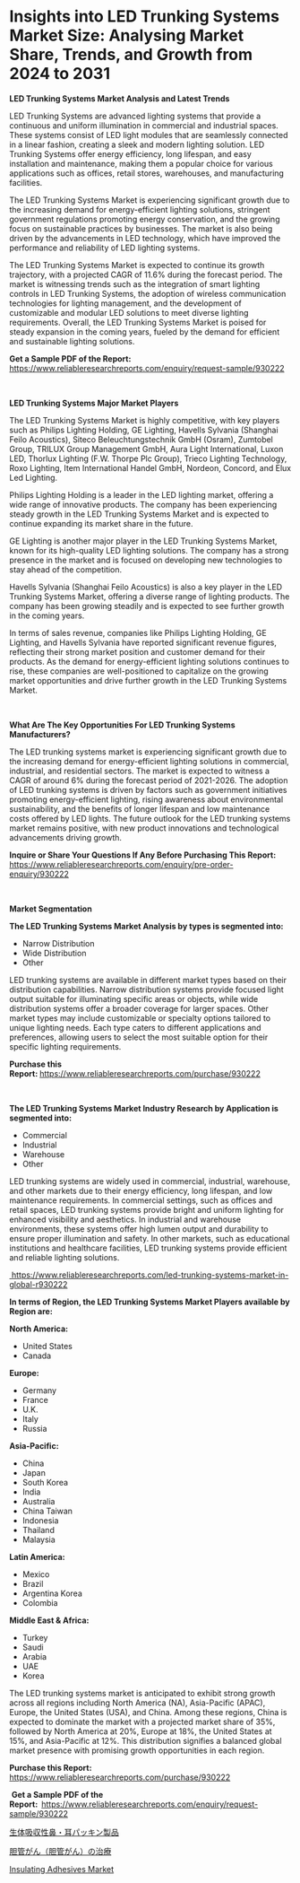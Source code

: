 <p><h1>Insights into LED Trunking Systems Market Size: Analysing Market Share, Trends, and Growth from 2024 to 2031</h1></p><p><strong>LED Trunking Systems Market Analysis and Latest Trends</strong></p>
<p><p>LED Trunking Systems are advanced lighting systems that provide a continuous and uniform illumination in commercial and industrial spaces. These systems consist of LED light modules that are seamlessly connected in a linear fashion, creating a sleek and modern lighting solution. LED Trunking Systems offer energy efficiency, long lifespan, and easy installation and maintenance, making them a popular choice for various applications such as offices, retail stores, warehouses, and manufacturing facilities.</p><p>The LED Trunking Systems Market is experiencing significant growth due to the increasing demand for energy-efficient lighting solutions, stringent government regulations promoting energy conservation, and the growing focus on sustainable practices by businesses. The market is also being driven by the advancements in LED technology, which have improved the performance and reliability of LED lighting systems.</p><p>The LED Trunking Systems Market is expected to continue its growth trajectory, with a projected CAGR of 11.6% during the forecast period. The market is witnessing trends such as the integration of smart lighting controls in LED Trunking Systems, the adoption of wireless communication technologies for lighting management, and the development of customizable and modular LED solutions to meet diverse lighting requirements. Overall, the LED Trunking Systems Market is poised for steady expansion in the coming years, fueled by the demand for efficient and sustainable lighting solutions.</p></p>
<p><strong>Get a Sample PDF of the Report:&nbsp;</strong> <a href="https://www.reliableresearchreports.com/enquiry/request-sample/930222">https://www.reliableresearchreports.com/enquiry/request-sample/930222</a></p>
<p>&nbsp;</p>
<p><strong>LED Trunking Systems Major Market Players</strong></p>
<p><p>The LED Trunking Systems Market is highly competitive, with key players such as Philips Lighting Holding, GE Lighting, Havells Sylvania (Shanghai Feilo Acoustics), Siteco Beleuchtungstechnik GmbH (Osram), Zumtobel Group, TRILUX Group Management GmbH, Aura Light International, Luxon LED, Thorlux Lighting (F.W. Thorpe Plc Group), Trieco Lighting Technology, Roxo Lighting, Item International Handel GmbH, Nordeon, Concord, and Elux Led Lighting.</p><p>Philips Lighting Holding is a leader in the LED lighting market, offering a wide range of innovative products. The company has been experiencing steady growth in the LED Trunking Systems Market and is expected to continue expanding its market share in the future.</p><p>GE Lighting is another major player in the LED Trunking Systems Market, known for its high-quality LED lighting solutions. The company has a strong presence in the market and is focused on developing new technologies to stay ahead of the competition.</p><p>Havells Sylvania (Shanghai Feilo Acoustics) is also a key player in the LED Trunking Systems Market, offering a diverse range of lighting products. The company has been growing steadily and is expected to see further growth in the coming years.</p><p>In terms of sales revenue, companies like Philips Lighting Holding, GE Lighting, and Havells Sylvania have reported significant revenue figures, reflecting their strong market position and customer demand for their products. As the demand for energy-efficient lighting solutions continues to rise, these companies are well-positioned to capitalize on the growing market opportunities and drive further growth in the LED Trunking Systems Market.</p></p>
<p>&nbsp;</p>
<p><strong>What Are The Key Opportunities For LED Trunking Systems Manufacturers?</strong></p>
<p><p>The LED trunking systems market is experiencing significant growth due to the increasing demand for energy-efficient lighting solutions in commercial, industrial, and residential sectors. The market is expected to witness a CAGR of around 6% during the forecast period of 2021-2026. The adoption of LED trunking systems is driven by factors such as government initiatives promoting energy-efficient lighting, rising awareness about environmental sustainability, and the benefits of longer lifespan and low maintenance costs offered by LED lights. The future outlook for the LED trunking systems market remains positive, with new product innovations and technological advancements driving growth.</p></p>
<p><strong>Inquire or Share Your Questions If Any Before Purchasing This Report:</strong> <a href="https://www.reliableresearchreports.com/enquiry/pre-order-enquiry/930222">https://www.reliableresearchreports.com/enquiry/pre-order-enquiry/930222</a></p>
<p>&nbsp;</p>
<p><strong>Market Segmentation</strong></p>
<p><strong>The LED Trunking Systems Market Analysis by types is segmented into:</strong></p>
<p><ul><li>Narrow Distribution</li><li>Wide Distribution</li><li>Other</li></ul></p>
<p><p>LED trunking systems are available in different market types based on their distribution capabilities. Narrow distribution systems provide focused light output suitable for illuminating specific areas or objects, while wide distribution systems offer a broader coverage for larger spaces. Other market types may include customizable or specialty options tailored to unique lighting needs. Each type caters to different applications and preferences, allowing users to select the most suitable option for their specific lighting requirements.</p></p>
<p><strong>Purchase this Report:&nbsp;</strong><a href="https://www.reliableresearchreports.com/purchase/930222">https://www.reliableresearchreports.com/purchase/930222</a></p>
<p>&nbsp;</p>
<p><strong>The LED Trunking Systems Market Industry Research by Application is segmented into:</strong></p>
<p><ul><li>Commercial</li><li>Industrial</li><li>Warehouse</li><li>Other</li></ul></p>
<p><p>LED trunking systems are widely used in commercial, industrial, warehouse, and other markets due to their energy efficiency, long lifespan, and low maintenance requirements. In commercial settings, such as offices and retail spaces, LED trunking systems provide bright and uniform lighting for enhanced visibility and aesthetics. In industrial and warehouse environments, these systems offer high lumen output and durability to ensure proper illumination and safety. In other markets, such as educational institutions and healthcare facilities, LED trunking systems provide efficient and reliable lighting solutions.</p></p>
<p><a href="https://www.reliableresearchreports.com/led-trunking-systems-market-in-global-r930222">&nbsp;https://www.reliableresearchreports.com/led-trunking-systems-market-in-global-r930222</a></p>
<p><strong>In terms of Region, the LED Trunking Systems Market Players available by Region are:</strong></p>
<p>
    <p> <strong> North America: </strong>
        <ul>
            <li>United States</li>
            <li>Canada</li>
        </ul>
        </p> 
    <p> <strong> Europe: </strong>
        <ul>
            <li>Germany</li>
            <li>France</li>
            <li>U.K.</li>
            <li>Italy</li>
            <li>Russia</li>
        </ul>
        </p> 
    <p> <strong> Asia-Pacific: </strong>
        <ul>
            <li>China</li>
            <li>Japan</li>
            <li>South Korea</li>
            <li>India</li>
            <li>Australia</li>
            <li>China Taiwan</li>
            <li>Indonesia</li>
            <li>Thailand</li>
            <li>Malaysia</li>
        </ul>
        </p> 
    <p> <strong> Latin America: </strong>
        <ul>
            <li>Mexico</li>
            <li>Brazil</li>
            <li>Argentina Korea</li>
            <li>Colombia</li>
        </ul>
        </p> 
    <p> <strong> Middle East & Africa: </strong>
        <ul>
            <li>Turkey</li>
            <li>Saudi</li>
            <li>Arabia</li>
            <li>UAE</li>
            <li>Korea</li>
        </ul>
    </p>
    </p>
<p><p>The LED trunking systems market is anticipated to exhibit strong growth across all regions including North America (NA), Asia-Pacific (APAC), Europe, the United States (USA), and China. Among these regions, China is expected to dominate the market with a projected market share of 35%, followed by North America at 20%, Europe at 18%, the United States at 15%, and Asia-Pacific at 12%. This distribution signifies a balanced global market presence with promising growth opportunities in each region.</p></p>
<p><strong>Purchase this Report: </strong><a href="https://www.reliableresearchreports.com/purchase/930222">https://www.reliableresearchreports.com/purchase/930222</a></p>
<p>&nbsp;<strong>Get a Sample PDF of the Report:&nbsp;&nbsp;</strong><a href="https://www.reliableresearchreports.com/enquiry/request-sample/930222">https://www.reliableresearchreports.com/enquiry/request-sample/930222</a></p>
<p><strong></strong></p>
<p><p><a href="https://github.com/HershelKris/Market-Research-Report-List-1/blob/main/906178783875.md">生体吸収性鼻・耳パッキン製品</a></p><p><a href="https://github.com/CarlieShields/Market-Research-Report-List-1/blob/main/782220083874.md">胆管がん（胆管がん）の治療</a></p><p><a href="https://github.com/gladysalidde/Market-Research-Report-List-1/blob/main/insulating-adhesives-market.md">Insulating Adhesives Market</a></p></p>